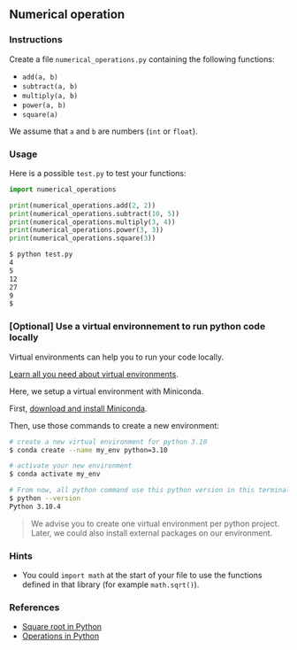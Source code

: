 ## Numerical operation

### Instructions

Create a file `numerical_operations.py` containing the following functions:

- `add(a, b)`
- `subtract(a, b)`
- `multiply(a, b)`
- `power(a, b)`
- `square(a)`

We assume that `a` and `b` are numbers (`int` or `float`).

### Usage

Here is a possible `test.py` to test your functions:

```python
import numerical_operations

print(numerical_operations.add(2, 2))
print(numerical_operations.subtract(10, 5))
print(numerical_operations.multiply(3, 4))
print(numerical_operations.power(3, 3))
print(numerical_operations.square(3))
```

```bash
$ python test.py
4
5
12
27
9
$
```

### [Optional] Use a virtual environnement to run python code locally

Virtual environments can help you to run your code locally.

[Learn all you need about virtual environments](https://openclassrooms.com/fr/courses/6951236-mettez-en-place-votre-environnement-python/7013854-decouvrez-les-environnements-virtuels).

Here, we setup a virtual environment with Miniconda.

First, [download and install Miniconda](https://docs.conda.io/en/latest/miniconda.html).

Then, use those commands to create a new environment:

```bash
# create a new virtual environment for python 3.10
$ conda create --name my_env python=3.10

# activate your new environment
$ conda activate my_env

# From now, all python command use this python version in this terminal
$ python --version
Python 3.10.4
```

> We advise you to create one virtual environment per python project. Later, we could also install external packages on our environment.

### Hints

- You could `import math` at the start of your file to use the functions defined in that library (for example `math.sqrt()`).

### References

- [Square root in Python](https://www.geeksforgeeks.org/python-math-function-sqrt/)
- [Operations in Python](https://www.geeksforgeeks.org/python-arithmetic-operators/)
